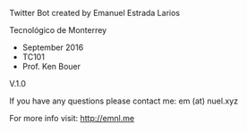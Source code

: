Twitter Bot created by Emanuel Estrada Larios

Tecnológico de Monterrey
- September 2016
- TC101
- Prof. Ken Bouer

V.1.0

If you have any questions please contact me:
em (at) nuel.xyz

For more info visit:
http://emnl.me
